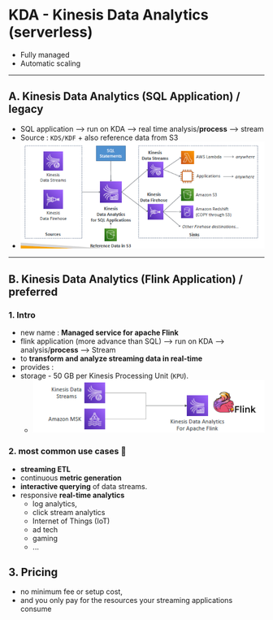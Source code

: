# KDA - Kinesis Data Analytics (serverless)
- Fully managed
- Automatic scaling

---
## A. Kinesis Data Analytics (SQL Application) / legacy
- SQL application --> run on KDA -->  real time analysis/**process** --> stream
- Source : `KDS/KDF` + also reference data from S3
- ![img_2.png](../99_img/moreSrv/analytics-2/img_2.png)

---
## B. Kinesis Data Analytics (Flink Application) / preferred
### 1. Intro
- new name : **Managed service for apache Flink**
- flink application (more advance than SQL) --> run on KDA -->  analysis/**process** --> Stream
- to **transform and analyze streaming data in real-time**  
-  provides :
  - storage - 50 GB per Kinesis Processing Unit (`KPU`).
    - ![img_3.png](../99_img/moreSrv/analytics-2/img_3.png)
    
### 2. most common use cases :dart:
- **streaming ETL**
- continuous **metric generation**
- **interactive querying** of data streams. 
- responsive **real-time analytics**
  - log analytics,
  - click stream analytics
  - Internet of Things (IoT)
  - ad tech
  - gaming
  - ...

## 3. Pricing
- no minimum fee or setup cost, 
- and you only pay for the resources your streaming applications consume
